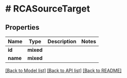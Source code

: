 # # RCASourceTarget

## Properties

Name | Type | Description | Notes
------------ | ------------- | ------------- | -------------
**id** | **mixed** |  |
**name** | **mixed** |  |

[[Back to Model list]](../../README.md#models) [[Back to API list]](../../README.md#endpoints) [[Back to README]](../../README.md)
